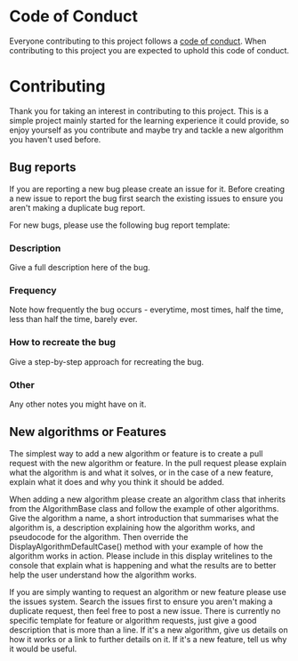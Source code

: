 # Code of Conduct

Everyone contributing to this project follows a [code of conduct](CODE_OF_CONDUCT.md). When contributing to this project you are expected to uphold this code of 
conduct.

# Contributing

Thank you for taking an interest in contributing to this project. This is a simple project mainly started for the learning experience it could provide, so enjoy 
yourself as you contribute and maybe try and tackle a new algorithm you haven't used before.

## Bug reports

If you are reporting a new bug please create an issue for it. Before creating a new issue to report the bug first search the existing issues to ensure you aren't 
making a duplicate bug report. 

For new bugs, please use the following bug report template:

### Description

Give a full description here of the bug.

### Frequency

Note how frequently the bug occurs - everytime, most times, half the time, less than half the time, barely ever.

### How to recreate the bug

Give a step-by-step approach for recreating the bug.

### Other

Any other notes you might have on it.

## New algorithms or Features

The simplest way to add a new algorithm or feature is to create a pull request with the new algorithm or feature. In the pull request please explain what the 
algorithm is and what it solves, or in the case of a new feature, explain what it does and why you think it should be added.

When adding a new algorithm please create an algorithm class that inherits from the AlgorithmBase class and follow the example of other algorithms. Give the algorithm 
a name, a short introduction that summarises what the algorithm is, a description explaining how the algorithm works, and pseudocode for the algorithm. Then override 
the DisplayAlgorithmDefaultCase() method with your example of how the algorithm works in action. Please include in this display writelines to the console that explain
what is happening and what the results are to better help the user understand how the algorithm works.

If you are simply wanting to request an algorithm or  new feature please use the issues system. Search the issues first to ensure you aren't making a duplicate 
request, then feel free to post a new issue. There is currently no specific template for feature or algorithm requests, just give a good description that is more than 
a line. If it's a new algorithm, give us details on how it works or a link to further details on it. If it's a new feature, tell us why it would be useful.
